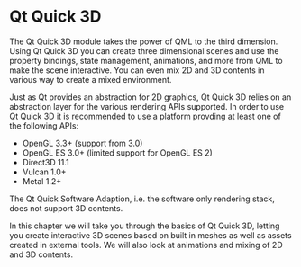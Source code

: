 # Qt Quick 3D

The Qt Quick 3D module takes the power of QML to the third dimension. Using Qt Quick 3D you can create three dimensional scenes and use the property bindings, state management, animations, and more from QML to make the scene interactive. You can even mix 2D and 3D contents in various way to create a mixed environment.

Just as Qt provides an abstraction for 2D graphics, Qt Quick 3D relies on an abstraction layer for the various rendering APIs supported. In order to use Qt Quick 3D it is recommended to use a platform provding at least one of the following APIs:

- OpenGL 3.3+ (support from 3.0)
- OpenGL ES 3.0+ (limited support for OpenGL ES 2)
- Direct3D 11.1
- Vulcan 1.0+
- Metal 1.2+

The Qt Quick Software Adaption, i.e. the software only rendering stack, does not support 3D contents.

In this chapter we will take you through the basics of Qt Quick 3D, letting you create interactive 3D scenes based on built in meshes as well as assets created in external tools. We will also look at animations and mixing of 2D and 3D contents.

<!--
    
## Advanced topics

_on hold_
    
- Custom Materials
    - Shaders 
        - Fragment shader
            - Colour
            - Transparency
            - Texture (images)
        - Vertex shader
            - Basic deformation example
            - Animating the deformation
- Effects
    - Always a fragment shader, applied to the view
    - Play with colour
    - Play with distortion
    - Combine / stack effects
    - Animate effects
- Optimizations
    - Instancing
        - https://doc.qt.io/qt-6/quick3d-instancing.html
    - Improving performance using the shadergen tool
        - https://doc.qt.io/qt-6/qtquick3d-tool-shadergen.html
    - Optimizing models
        - https://doc.qt.io/qt-6/quick3d-asset-conditioning-3d-assets.html
    - Optimizing 2D contents (textures)
        - https://doc.qt.io/qt-6/quick3d-asset-conditioning-2d-assets.html

-->
